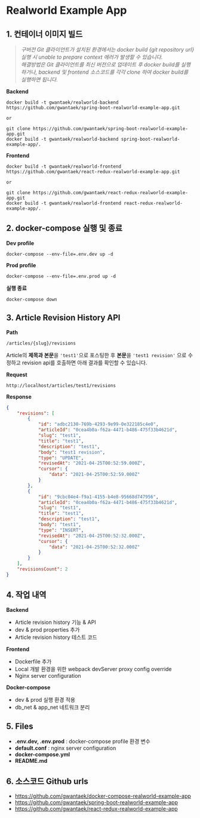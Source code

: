# Realworld Example App

## 1. 컨테이너 이미지 빌드

> *구버전 Git 클라이언트가 설치된 환경에서는 docker build {git repository url} 실행 시 unable to prepare context 에러가 발생할 수 있습니다.*  
> *해결방법은 Git 클라이언트를 최신 버전으로 업데이트 후 docker build를 실행하거나, backend 및 frontend 소스코드를 각각 clone 하여 docker build를 실행하면 됩니다.*  

**Backend**
```
docker build -t gwantaek/realworld-backend https://github.com/gwantaek/spring-boot-realworld-example-app.git

or

git clone https://github.com/gwantaek/spring-boot-realworld-example-app.git
docker build -t gwantaek/realworld-backend spring-boot-realworld-example-app/.
```

**Frontend**
```
docker build -t gwantaek/realworld-frontend https://github.com/gwantaek/react-redux-realworld-example-app.git

or

git clone https://github.com/gwantaek/react-redux-realworld-example-app.git
docker build -t gwantaek/realworld-frontend react-redux-realworld-example-app/.
```


## 2. docker-compose 실행 및 종료
**Dev profile**
```
docker-compose --env-file=.env.dev up -d
```

**Prod profile**
```
docker-compose --env-file=.env.prod up -d
```

**실행 종료**
```
docker-compose down
```

## 3. Article Revision History API
**Path**
```
/articles/{slug}/revisions
```

Article의 **제목과 본문**을 `'test1'`으로 포스팅한 후 **본문**을 `'test1 revision'` 으로 수정하고 revision api를 호출하면 아래 결과를 확인할 수 있습니다.  

**Request**
```
http://localhost/articles/test1/revisions
```

**Response**
```json
{
    "revisions": [
        {
            "id": "adbc2130-769b-4293-9e99-0e322185c4e0",
            "articleId": "0cea4b0a-f62a-4471-b486-475f33b4621d",
            "slug": "test1",
            "title": "test1",
            "description": "test1",
            "body": "test1 revision",
            "type": "UPDATE",
            "revisedAt": "2021-04-25T00:52:59.000Z",
            "cursor": {
                "data": "2021-04-25T00:52:59.000Z"
            }
        },
        {
            "id": "9cbc04e4-f9a1-4155-b4e8-95668d747956",
            "articleId": "0cea4b0a-f62a-4471-b486-475f33b4621d",
            "slug": "test1",
            "title": "test1",
            "description": "test1",
            "body": "test1",
            "type": "INSERT",
            "revisedAt": "2021-04-25T00:52:32.000Z",
            "cursor": {
                "data": "2021-04-25T00:52:32.000Z"
            }
        }
    ],
    "revisionsCount": 2
}
```

## 4. 작업 내역
**Backend**
- Article revision history 기능 & API
- dev & prod properties 추가
- Article revision history 테스트 코드

**Frontend**
- Dockerfile 추가
- Local 개발 환경을 위한 webpack devServer proxy config override
- Nginx server configuration

**Docker-compose** 
- dev & prod 실행 환경 적용
- db_net & app_net 네트워크 분리

## 5. Files
- **.env.dev, .env.prod** : docker-compose profile 환경 변수
- **default.conf** : nginx server configuration
- **docker-compose.yml**
- **README.md**

## 6. 소스코드 Github urls
- https://github.com/gwantaek/docker-compose-realworld-example-app
- https://github.com/gwantaek/spring-boot-realworld-example-app
- https://github.com/gwantaek/react-redux-realworld-example-app
